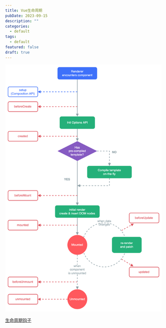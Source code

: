 ```yaml
---
title: Vue生命周期
pubDate: 2023-09-15
description: ""
categories:
  - default
tags:
  - default
featured: false
draft: true
---
```


![](../../assets/1694772402679.png)

[生命周期钩子](https://cn.vuejs.org/guide/essentials/lifecycle.html#lifecycle-diagram)
